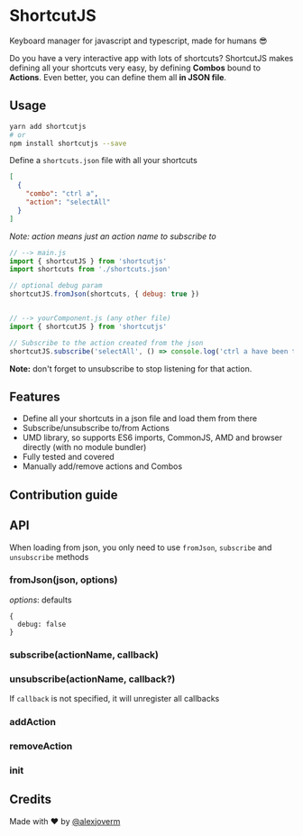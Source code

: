 # ShortcutJS
Keyboard manager for javascript and typescript, made for humans :sunglasses:

Do you have a very interactive app with lots of shortcuts? ShortcutJS makes defining all your shortcuts very easy, by defining **Combos** bound to **Actions**. Even better, you can define them all **in JSON file**.

## Usage

```bash
yarn add shortcutjs
# or
npm install shortcutjs --save
```
Define a `shortcuts.json` file with all your shortcuts

```json
[
  {
    "combo": "ctrl a",
    "action": "selectAll"
  }
]
```

_Note: action means just an action name to subscribe to_

```javascript
// --> main.js
import { shortcutJS } from 'shortcutjs'
import shortcuts from './shortcuts.json'

// optional debug param
shortcutJS.fromJson(shortcuts, { debug: true })


// --> yourComponent.js (any other file)
import { shortcutJS } from 'shortcutjs'

// Subscribe to the action created from the json
shortcutJS.subscribe('selectAll', () => console.log('ctrl a have been triggered!'))
```

**Note:** don't forget to unsubscribe to stop listening for that action.

## Features
 - Define all your shortcuts in a json file and load them from there
 - Subscribe/unsubscribe to/from Actions
 - UMD library, so supports ES6 imports, CommonJS, AMD and browser directly (with no module bundler)
 - Fully tested and covered
 - Manually add/remove actions and Combos

## Contribution guide



## API

When loading from json, you only need to use `fromJson`, `subscribe` and `unsubscribe` methods

### fromJson(json, options)
_options_: defaults
```
{
  debug: false
}
```

### subscribe(actionName, callback)
### unsubscribe(actionName, callback?)
If `callback` is not specified, it will unregister all callbacks

### addAction
### removeAction
### init

## Credits

Made with :heart: by [@alexjoverm](https://twitter.com/alexjoverm)